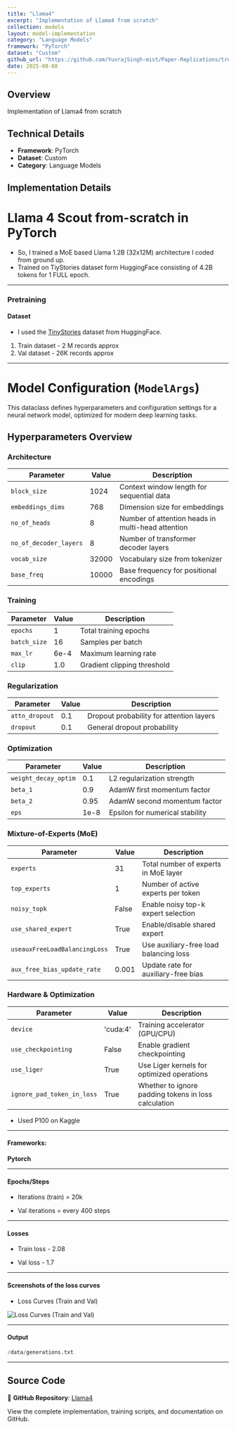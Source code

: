 ```yaml
---
title: "Llama4"
excerpt: "Implementation of Llama4 from scratch"
collection: models
layout: model-implementation
category: "Language Models"
framework: "PyTorch"
dataset: "Custom"
github_url: "https://github.com/YuvrajSingh-mist/Paper-Replications/tree/master/Llama4"
date: 2025-08-08
---
```


## Overview
Implementation of Llama4 from scratch

## Technical Details
- **Framework**: PyTorch
- **Dataset**: Custom
- **Category**: Language Models

## Implementation Details

# Llama 4 Scout from-scratch in PyTorch
- So, I trained a MoE based Llama 1.2B (32x12M) architecture I coded from ground up.
- Trained on TiyStories dataset form HuggingFace consisting of 4.2B tokens for 1 FULL epoch.


---

### Pretraining

#### Dataset

 - I used the [TinyStories](https://huggingface.co/datasets/roneneldan/TinyStories) dataset from HuggingFace.

  1) Train dataset - 2 M records approx
  2) Val dataset - 26K records approx



---


# Model Configuration (`ModelArgs`)

This dataclass defines hyperparameters and configuration settings for a neural network model, optimized for modern deep learning tasks.

## Hyperparameters Overview

### Architecture
| Parameter | Value | Description |
|-----------|-------|-------------|
| `block_size` | 1024 | Context window length for sequential data |
| `embeddings_dims` | 768 | Dimension size for embeddings |
| `no_of_heads` | 8 | Number of attention heads in multi-head attention |
| `no_of_decoder_layers` | 8 | Number of transformer decoder layers |
| `vocab_size` | 32000 | Vocabulary size from tokenizer |
| `base_freq` | 10000 | Base frequency for positional encodings |

### Training
| Parameter | Value | Description |
|-----------|-------|-------------|
| `epochs` | 1 | Total training epochs |
| `batch_size` | 16 | Samples per batch |
| `max_lr` | 6e-4 | Maximum learning rate |
| `clip` | 1.0 | Gradient clipping threshold |

### Regularization
| Parameter | Value | Description |
|-----------|-------|-------------|
| `attn_dropout` | 0.1 | Dropout probability for attention layers |
| `dropout` | 0.1 | General dropout probability |

### Optimization
| Parameter | Value | Description |
|-----------|-------|-------------|
| `weight_decay_optim` | 0.1 | L2 regularization strength |
| `beta_1` | 0.9 | AdamW first momentum factor |
| `beta_2` | 0.95 | AdamW second momentum factor |
| `eps` | 1e-8 | Epsilon for numerical stability |

### Mixture-of-Experts (MoE)
| Parameter | Value | Description |
|-----------|-------|-------------|
| `experts` | 31 | Total number of experts in MoE layer |
| `top_experts` | 1 | Number of active experts per token |
| `noisy_topk` | False | Enable noisy top-k expert selection |
| `use_shared_expert` | True | Enable/disable shared expert |
| `useauxFreeLoadBalancingLoss` | True | Use auxiliary-free load balancing loss |
| `aux_free_bias_update_rate` | 0.001 | Update rate for auxiliary-free bias |

### Hardware & Optimization
| Parameter | Value | Description |
|-----------|-------|-------------|
| `device` | 'cuda:4' | Training accelerator (GPU/CPU) |
| `use_checkpointing` | False | Enable gradient checkpointing |
| `use_liger` | True | Use Liger kernels for optimized operations |
| `ignore_pad_token_in_loss` | True | Whether to ignore padding tokens in loss calculation |


 - Used P100 on Kaggle
---

#### Frameworks:
**Pytorch**


--- 

#### Epochs/Steps
- Iterations (train) = 20k 

- Val iterations = every 400 steps
---
#### Losses
- Train loss - 2.08

- Val loss - 1.7

---

#### Screenshots of the loss curves

- Loss Curves (Train and Val)

![Loss Curves (Train and Val)](img/loss.png)

--- 
#### Output

```python
/data/generations.txt
```

---

<!-- ### Local setup


### Requirements



```python
git [clone the repo](https://github.com/YuvrajSingh-mist/StoryLlama.git)
cd StoryLlama
bash ./install.sh

```
- A wandb.ai account for plotting graphs for your loss curves

- On your terminal run
```python
wandb login
```

- Enter the api key and follow the instructions and once you are succesfully logged in follow the given steps


- Download the model

```python
cd gradio/

python app.py
```


---

### Running 


#### Training a model

- Kindly change 'device' to any of your available cuda gpus.

To run:

```python
bash ./install.sh
```

```python
torchrun --standalone --nproc_per_node=gpu trainer.py \
    --epochs 10 \
    --block_size 256 \
    --batch_size 128 \
    --embeddings_dims 768 \
    --attn_dropout 0.2 \
    --no_of_heads 12 \
    --dropout 0.2 \
    --val_epochs 3 \
    --max_lr 5e-4 \
    --no_of_decoder_layers 6 \
    --weight_decay_optim 0.01 \
    --beta_1 0.85 \
    --beta_2 0.99 \
    --clip 0.5 \
    --device "cuda" \
    --no_kv_heads 4 \
    --vocab_size 50257 \
    --eps 1e-6 \
    --dtype "float16" \
    --save_checkpoint_dir "model_checkpoints" \
    --prompt "Once upon a time" \
    --save_checkpoint_iter 100 \
    --total_iters 5000 \
    --eval_iters 200 \
    --eval_check 500 \
    --warmup_iters 1000 \
    --min_lr 1e-5 \
    --lr_decay_iters 2000 \
    --total_batch_size 262144 \
    --micro_batch_size 128 \
    --gradient_accumulation_steps 4

```
--standalone - if all the gpu are on one server
--npro_per_node - number of gpus available and use the keyword gpu to use all

#### Inference on a model

```python 
python inference.py --prompt "Once upon a time" --max_length 100 --temperature 0.8 --topk 50 
```
 -->

## Source Code
📁 **GitHub Repository**: [Llama4](https://github.com/YuvrajSingh-mist/Paper-Replications/tree/master/Llama4)

View the complete implementation, training scripts, and documentation on GitHub.
